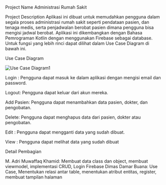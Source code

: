 Project Name
Administrasi Rumah Sakit

Project Description
Aplikasi ini dibuat untuk memudahkan pengguna dalam segala proses administrasi rumah sakit seperti pendataan pasien, dan tenaga medis, serta penjadwalan berobat pasien dimana pengguna bisa mengisi jadwal berobat. Aplikasi ini dikembangkan dengan Bahasa Pemrograman Kotlin dengan menggunakan Firebase sebagai database. Untuk fungsi yang lebih rinci dapat dilihat dalam Use Case Diagram di bawah ini.


Use Case Diagram

![Use Case Diagram1](https://github.com/priboen/CiptaSehat_FinalProject_PAM/assets/115075884/d32abd7f-dc18-43fc-b3e4-1aadf8145458)

Login : Pengguna dapat masuk ke dalam aplikasi dengan mengisi email dan password.

Logout: Pengguna dapat keluar dari akun mereka.

Add Pasien: Pengguna dapat menambahkan data pasien, dokter, dan pengobatan.

Delete: Pengguna dapat menghapus data dari pasien, dokter atau pengobatan.

Edit : Pengguna dapat mengganti data yang sudah dibuat.

View : Pengguna dapat melihat data yang sudah dibuat





Detail Pembagian

M. Adri Muwaffaq Khamid: Membuat data class dan object, membuat viewmodel, implementasi CRUD, Login Firebase
Dimas Damar Buana: Use Case, Menentukan relasi antar table, menentukan atribut entitas, register, membuat tampilan halaman
